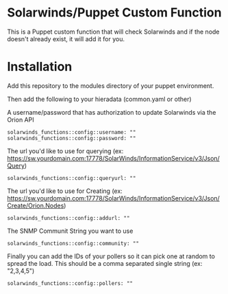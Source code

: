 Solarwinds/Puppet Custom Function
=================================

This is a Puppet custom function that will check Solarwinds and if the node doesn't already exist, it will add it for you.

Installation
===========

Add this repository to the modules directory of your puppet environment.

Then add the following to your hieradata (common.yaml or other)

A username/password that has authorization to update Solarwinds via the Orion API
    
    solarwinds_functions::config::username: ""
    solarwinds_functions::config::password: ""

The url you'd like to use for querying (ex: https://sw.yourdomain.com:17778/SolarWinds/InformationService/v3/Json/Query)
    
    solarwinds_functions::config::queryurl: ""

The url you'd like to use for Creating (ex: https://sw.yourdomain.com:17778/SolarWinds/InformationService/v3/Json/Create/Orion.Nodes)
    
    solarwinds_functions::config::addurl: ""

The SNMP Communit String you want to use
    
    solarwinds_functions::config::community: ""

Finally you can add the IDs of your pollers so it can pick one at random to spread the load. This should be a comma separated single string (ex: "2,3,4,5")
    
    solarwinds_functions::config::pollers: ""

